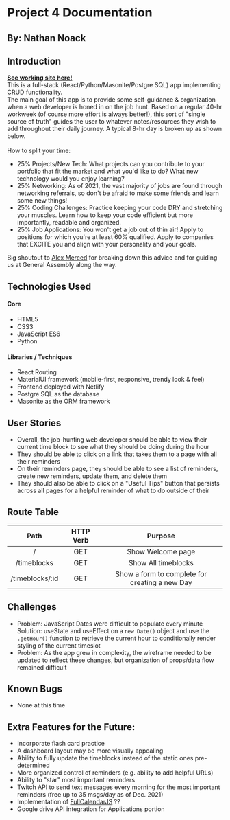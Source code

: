 # Project 4 Documentation
## By: Nathan Noack

## Introduction
**[See working site here!](https://git-committed.netlify.app/)**\
This is a full-stack (React/Python/Masonite/Postgre SQL) app implementing CRUD functionality.\
The main goal of this app is to provide some self-guidance & organization when a web developer is honed in on the job hunt. Based on a regular 40-hr workweek (of course more effort is always better!), this sort of "single source of truth" guides the user to whatever notes/resources they wish to add throughout their daily journey. A typical 8-hr day is broken up as shown below.\
\
How to split your time:
 - 25% Projects/New Tech: What projects can you contribute to your portfolio that fit the market and what you'd like to do? What new technology would you enjoy learning?
 - 25% Networking: As of 2021, the vast majority of jobs are found through networking referrals, so don't be afraid to make some friends and learn some new things!
 - 25% Coding Challenges: Practice keeping your code DRY and stretching your muscles. Learn how to keep your code efficient but more importantly, readable and organized.
 - 25% Job Applications: You won't get a job out of thin air! Apply to positions for which you're at least 60% qualified. Apply to companies that EXCITE you and align with your personality and your goals.

Big shoutout to [Alex Merced](https://meet.alexmercedcoder.com/) for breaking down this advice and for guiding us at General Assembly along the way.


## Technologies Used
#### Core
 - HTML5
 - CSS3
 - JavaScript ES6
 - Python

#### Libraries / Techniques
 - React Routing
 - MaterialUI framework (mobile-first, responsive, trendy look & feel)
 - Frontend deployed with Netlify
 - Postgre SQL as the database
 - Masonite as the ORM framework


## User Stories
 - Overall, the job-hunting web developer should be able to view their current time block to see what they should be doing during the hour
 - They should be able to click on a link that takes them to a page with all their reminders
 - On their reminders page, they should be able to see a list of reminders, create new reminders, update them, and delete them
 - They should also be able to click on a "Useful Tips" button that persists across all pages for a helpful reminder of what to do outside of their


## Route Table
| Path             | HTTP Verb | Purpose                                                                        |
|:----------------:|:---------:|:------------------------------------------------------------------------------:|
| /                | GET       | Show Welcome page                                                                  |
| /timeblocks      | GET       | Show All timeblocks                                                        |
| /timeblocks/:id  | GET       | Show a form to complete for creating a new Day                                 |


## Challenges
 - Problem: JavaScript Dates were difficult to populate every minute
   Solution: useState and useEffect on a ```new Date()``` object and use the ```.getHour()``` function to retrieve the current hour to conditionally render styling of the current timeslot
 - Problem: As the app grew in complexity, the wireframe needed to be updated to reflect these changes, but organization of props/data flow remained difficult


## Known Bugs
 - None at this time


## Extra Features for the Future:
 - Incorporate flash card practice
 - A dashboard layout may be more visually appealing
 - Ability to fully update the timeblocks instead of the static ones pre-determined
 - More organized control of reminders (e.g. ability to add helpful URLs)
 - Ability to "star" most important reminders
 - Twitch API to send text messages every morning for the most important reminders (free up to 35 msgs/day as of Dec. 2021)
 - Implementation of [FullCalendarJS](https://fullcalendar.io/docs/react) ??
 - Google drive API integration for Applications portion